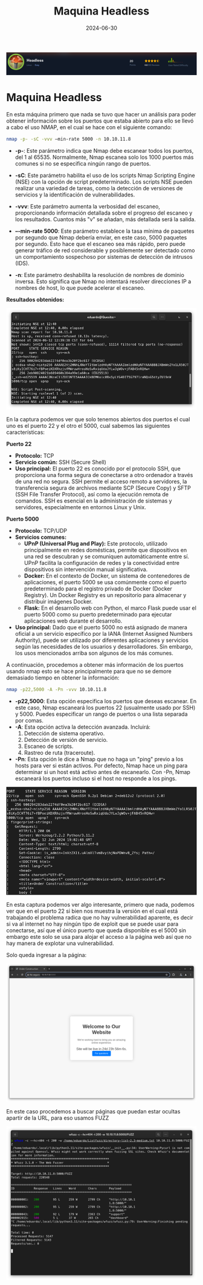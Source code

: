 ﻿---
layout: single
title: Maquina Headless
excerpt: "Abordando el desafío de la máquina Headless en HackTheBox: una intrigante aventura que, aunque aparentemente sencilla, esconde múltiples desafíos y lecciones clave."
date: 2024-06-30
classes: wide
header:
  teaser: /assets/images/MaquinaHeadless/headless.png
  teaser_home_page: true
categories:
  - HackTheBox
tags:
  - puerto 5000
  - nmap
---


<p align="center">
<img src="/assets/images/MaquinaHeadless/Aspose.Words.c51fa9d9-6a10-477b-b35c-8f7240e81596.001.png">
</p>


# **Maquina Headless**

En esta máquina primero que nada se tuvo que hacer un análisis para poder obtener información sobre los puertos que estaba abierto para ello se llevó a cabo el uso NMAP, en el cual se hace con el siguiente comando:

```sh
nmap -p- -sC -vvv –min-rate 5000 -n 10.10.11.8 
```


- **-p-**: Este parámetro indica que Nmap debe escanear todos los puertos, del 1 al 65535. Normalmente, Nmap escanea solo los 1000 puertos más comunes si no se especifica ningún rango de puertos.

 

- **-sC**: Este parámetro habilita el uso de los scripts Nmap Scripting Engine (NSE) con la opción de script predeterminado. Los scripts NSE pueden realizar una variedad de tareas, como la detección de versiones de servicios y la identificación de vulnerabilidades.

 

- **-vvv**: Este parámetro aumenta la verbosidad del escaneo, proporcionando información detallada sobre el progreso del escaneo y los resultados. Cuantos más "v" se añadan, más detallada será la salida.

 

- **–-min-rate 5000**: Este parámetro establece la tasa mínima de paquetes por segundo que Nmap debería enviar, en este caso, 5000 paquetes por segundo. Esto hace que el escaneo sea más rápido, pero puede generar tráfico de red considerable y posiblemente ser detectado como un comportamiento sospechoso por sistemas de detección de intrusos (IDS).

 

- **-n**: Este parámetro deshabilita la resolución de nombres de dominio inversa. Esto significa que Nmap no intentará resolver direcciones IP a nombres de host, lo que puede acelerar el escaneo.

**Resultados obtenidos:**

<p align="center">
<img src="/assets/images/MaquinaHeadless/Aspose.Words.c51fa9d9-6a10-477b-b35c-8f7240e81596.002.png">
</p>

En la captura podemos ver que solo tenemos abiertos dos puertos el cual uno es el puerto 22 y el otro el 5000, cual sabemos las siguientes características:



**Puerto 22**

- **Protocolo:** TCP
- **Servicio común:** SSH (Secure Shell)
- <a name="_int_ahikk2d5"></a>**Uso principal:** El puerto 22 es conocido por el protocolo SSH, que proporciona una forma segura de conectarse a otro ordenador a través de una red no segura. SSH permite el acceso remoto a servidores, la transferencia segura de archivos mediante SCP (Secure Copy) y SFTP (SSH File Transfer Protocol), así como la ejecución remota de comandos. SSH es esencial en la administración de sistemas y servidores, especialmente en entornos Linux y Unix.

**Puerto 5000**

- **Protocolo:** TCP/UDP
- **Servicios comunes:**
  - **UPnP (Universal Plug and Play):** Este protocolo, utilizado principalmente en redes domésticas, permite que dispositivos en una red se descubran y se comuniquen automáticamente entre sí. UPnP facilita la configuración de redes y la conectividad entre dispositivos sin intervención manual significativa.
  - **Docker:** En el contexto de Docker, un sistema de contenedores de aplicaciones, el puerto 5000 se usa comúnmente como el puerto predeterminado para el registro privado de Docker (Docker Registry). Un Docker Registry es un repositorio para almacenar y distribuir imágenes Docker.
  - **Flask:** En el desarrollo web con Python, el marco Flask puede usar el puerto 5000 como su puerto predeterminado para ejecutar aplicaciones web durante el desarrollo.
- **Uso principal:** Dado que el puerto 5000 no está asignado de manera oficial a un servicio específico por la IANA (Internet Assigned Numbers Authority), puede ser utilizado por diferentes aplicaciones y servicios según las necesidades de los usuarios y desarrolladores. Sin embargo, los usos mencionados arriba son algunos de los más comunes.

A continuación, procedemos a obtener más información de los puertos usando nmap esto se hace principalmente para que no se demore demasiado tiempo en obtener la información:

```sh
nmap -p22,5000 -A -Pn -vvv 10.10.11.8
```


- **-p22,5000**: Esta opción especifica los puertos que deseas escanear. En este caso, Nmap escaneará los puertos 22 (usualmente usado por SSH) y 5000. Puedes especificar un rango de puertos o una lista separada por comas.
- **-A**: Esta opción activa la detección avanzada. Incluirá:
  1. Detección de sistema operativo.
  1. Detección de versión de servicio.
  1. Escaneo de scripts.
  1. Rastreo de ruta (traceroute).
- **-Pn**: Esta opción le dice a Nmap que no haga un "ping" previo a los hosts para ver si están activos. Por defecto, Nmap hace un ping para determinar si un host está activo antes de escanearlo. Con -Pn, Nmap escaneará los puertos incluso si el host no responde a los pings.

<p align="center">
<img src="/assets/images/MaquinaHeadless/Aspose.Words.c51fa9d9-6a10-477b-b35c-8f7240e81596.005.png">
</p>


En esta captura podemos ver algo interesante, primero que nada, podemos ver que en el puerto 22 si bien nos muestra la versión en el cual está trabajando el problema radica que no hay vulnerabilidad aparente, es decir si va al internet no hay ningún tipo de exploit que se puede usar para conectarse, así que el único puerto que queda disponible es el 5000 sin embargo este solo se usa para alojar el acceso a la página web así que no hay manera de explotar una vulnerabilidad. 

Solo queda ingresar a la página:

<p align="center">
<img src="/assets/images/MaquinaHeadless/Aspose.Words.c51fa9d9-6a10-477b-b35c-8f7240e81596.004.png">
</p>

En este caso procedemos a buscar páginas que puedan estar ocultas apartir de la URL, para eso usamos FUZZ

<p align="center">
<img src="/assets/images/MaquinaHeadless/Aspose.Words.c51fa9d9-6a10-477b-b35c-8f7240e81596.003.png">
</p>










